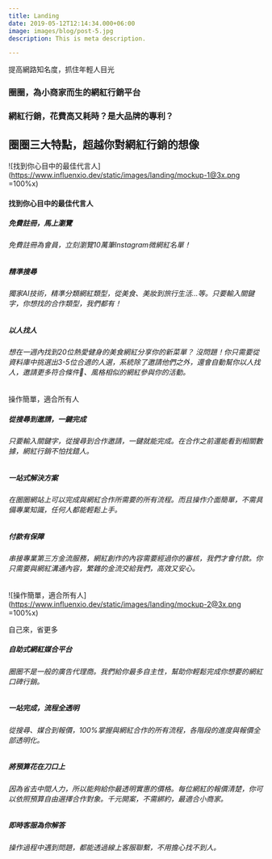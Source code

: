 ```yaml
---
title: Landing
date: 2019-05-12T12:14:34.000+06:00
image: images/blog/post-5.jpg
description: This is meta description.

---
```

提高網路知名度，抓住年輕人目光

### 圈圈，為小商家而生的網紅行銷平台

### 網紅行銷，花費高又耗時？是大品牌的專利？

## 圈圈三大特點，超越你對網紅行銷的想像

![找到你心目中的最佳代言人](https://www.influenxio.dev/static/images/landing/mockup-1@3x.png =100%x)

#### 找到你心目中的最佳代言人

##### 免費註冊，馬上瀏覽

###### 免費註冊為會員，立刻瀏覽10萬筆Instagram微網紅名單！

##### 精準搜尋

###### 獨家AI技術，精準分類網紅類型，從美食、美妝到旅行生活...等。只要輸入關鍵字，你想找的合作類型，我們都有！

##### 以人找人

###### 想在一週內找到20位熱愛健身的美食網紅分享你的新菜單？ 沒問題！你只需要從資料庫中挑選出3-5位合適的人選，系統除了邀請他們之外，還會自動幫你以人找人，邀請更多符合條件、風格相似的網紅參與你的活動。

操作簡單，適合所有人

##### 從搜尋到邀請，一鍵完成

###### 只要輸入關鍵字，從搜尋到合作邀請，一鍵就能完成。在合作之前還能看到相關數據，網紅行銷不怕找錯人。

##### 一站式解決方案

###### 在圈圈網站上可以完成與網紅合作所需要的所有流程。而且操作介面簡單，不需具備專業知識，任何人都能輕鬆上手。

##### 付款有保障

###### 串接專業第三方金流服務，網紅創作的內容需要經過你的審核，我們才會付款。你只需要與網紅溝通內容，繁雜的金流交給我們，高效又安心。

![操作簡單，適合所有人](https://www.influenxio.dev/static/images/landing/mockup-2@3x.png =100%x)

自己來，省更多

##### 自助式網紅媒合平台

###### 圈圈不是一般的廣告代理商。我們給你最多自主性，幫助你輕鬆完成你想要的網紅口碑行銷。

##### 一站完成，流程全透明

###### 從搜尋、媒合到報價，100%掌握與網紅合作的所有流程，各階段的進度與報價全部透明化。

##### 將預算花在刀口上

###### 因為省去中間人力，所以能夠給你最透明實惠的價格。每位網紅的報價清楚，你可以依照預算自由選擇合作對象。千元開案，不需綁約，最適合小商家。

##### 即時客服為你解答

###### 操作過程中遇到問題，都能透過線上客服聯繫，不用擔心找不到人。
